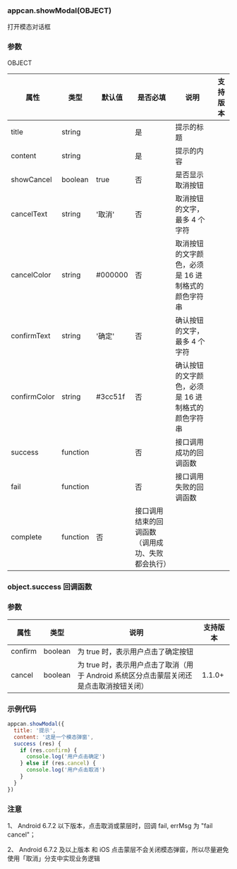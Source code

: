 ### appcan.showModal(OBJECT)

打开模态对话框

### 参数

OBJECT

|属性	|类型|	默认值	|是否必填	|说明	|支持版本|
|----|----|----|-----|----|----|
|title	|string	|	|是	|提示的标题	|
|content|	string|		|是	|提示的内容	|
|showCancel|	boolean|	true	|否|	是否显示取消按钮|	
|cancelText|	string|	'取消'	|否|	取消按钮的文字，最多 4 个字符|	
|cancelColor|	string|	#000000|	否	|取消按钮的文字颜色，必须是 16 进制格式的颜色字符串	|
|confirmText|	string|	'确定'|	否|	确认按钮的文字，最多 4 个字符|	
|confirmColor	|string|	#3cc51f|	否|	确认按钮的文字颜色，必须是 16 进制格式的颜色字符串	|
|success	|function|		|否	|接口调用成功的回调函数|	
|fail	|function|		|否|	接口调用失败的回调函数|	
|complete|	function		|否	|接口调用结束的回调函数（调用成功、失败都会执行）	|

### object.success 回调函数

### 参数


|属性	|类型|	说明|	支持版本|
|---|-----|-----|----|
|confirm|	boolean|	为 true 时，表示用户点击了确定按钮|	|
|cancel	|boolean|	为 true 时，表示用户点击了取消（用于 Android 系统区分点击蒙层关闭还是点击取消按钮关闭）|	 1.1.0+

### 示例代码

```javascript
appcan.showModal({
  title: '提示',
  content: '这是一个模态弹窗',
  success (res) {
    if (res.confirm) {
      console.log('用户点击确定')
    } else if (res.cancel) {
      console.log('用户点击取消')
    }
  }
})
```


### 注意
1、 Android 6.7.2 以下版本，点击取消或蒙层时，回调 fail, errMsg 为 "fail cancel"；

2、 Android 6.7.2 及以上版本 和 iOS 点击蒙层不会关闭模态弹窗，所以尽量避免使用「取消」分支中实现业务逻辑